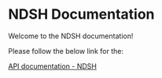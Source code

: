 # NDSH Documentation

Welcome to the NDSH documentation!

Please follow the below link for the:

[API documentation - NDSH](https://nerc-digital-solutions-hub.github.io/test-doc/api/NDSH.html)
